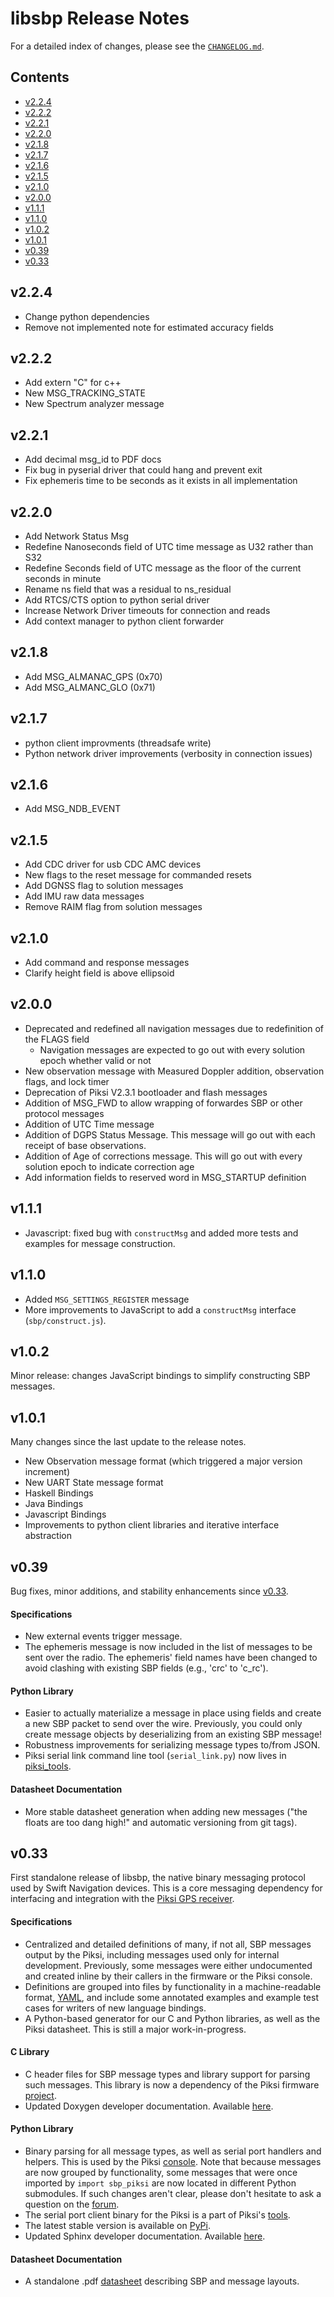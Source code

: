 libsbp Release Notes
============================

For a detailed index of changes, please see the
[`CHANGELOG.md`](CHANGELOG).

Contents
--------
 * [v2.2.4](#v2.2.4)
 * [v2.2.2](#v2.2.2)
 * [v2.2.1](#v2.2.1)
 * [v2.2.0](#v2.2.0)
 * [v2.1.8](#v2.1.8)
 * [v2.1.7](#v2.1.7)
 * [v2.1.6](#v2.1.6)
 * [v2.1.5](#v2.1.5)
 * [v2.1.0](#v2.1.0)
 * [v2.0.0](#v2.0.0)
 * [v1.1.1](#v1.1.1)
 * [v1.1.0](#v1.1.0)
 * [v1.0.2](#v1.0.2)
 * [v1.0.1](#v1.0.1)
 * [v0.39](#v0.39)
 * [v0.33](#v0.33)

v2.2.4 <a name="v2.2.4">
--------------------------
* Change python dependencies
* Remove not implemented note for estimated accuracy fields

v2.2.2 <a name="v2.2.2">
--------------------------
* Add extern "C" for c++
* New MSG_TRACKING_STATE
* New Spectrum analyzer message

v2.2.1 <a name="v2.2.1">
--------------------------
* Add decimal msg_id to PDF docs
* Fix bug in pyserial driver that could hang and prevent exit
* Fix ephemeris time to be seconds as it exists in all implementation

v2.2.0 <a name="v2.2.0">
--------------------------
* Add Network Status Msg
* Redefine Nanoseconds field of UTC time message as U32 rather than S32
* Redefine Seconds field of UTC message as the floor of the current seconds in minute
* Rename ns field that was a residual to ns_residual
* Add RTCS/CTS option to python serial driver
* Increase Network Driver timeouts for connection and reads
* Add context manager to python client forwarder

v2.1.8 <a name="v2.1.8">
--------------------------
* Add MSG_ALMANAC_GPS (0x70)
* Add MSG_ALMANC_GLO (0x71)

v2.1.7 <a name="v2.1.7">
--------------------------
* python client improvments (threadsafe write)
* Python network driver improvements (verbosity in connection issues)

v2.1.6 <a name="v2.1.6">
--------------------------
* Add MSG_NDB_EVENT

v2.1.5 <a name="v2.1.5">
--------------------------
* Add CDC driver for usb CDC AMC devices
* New flags to the reset message for commanded resets
* Add DGNSS flag to solution messages
* Add IMU raw data messages
* Remove RAIM flag from solution messages

v2.1.0 <a name="v2.1.0">
--------------------------
* Add command and response messages
* Clarify height field is above ellipsoid

v2.0.0 <a name="v2.0.0">
--------------------------
* Deprecated and redefined all navigation messages due to redefinition of the FLAGS field
  * Navigation messages are expected to go out with every solution epoch whether valid or not
* New observation message with Measured Doppler addition, observation flags,  and lock timer
* Deprecation of Piksi V2.3.1 bootloader and flash messages
* Addition of MSG_FWD to allow wrapping of forwardes SBP or other protocol messages
* Addition of UTC Time message
* Addition of DGPS Status Message.  This message will go out with each receipt of base observations.
* Addition of Age of corrections message.  This will go out with every solution epoch to indicate correction age
* Add information fields to reserved word in  MSG_STARTUP definition

v1.1.1 <a name="v1.1.1"></a>
--------------------------
* Javascript: fixed bug with `constructMsg` and added more tests and examples for message construction.

v1.1.0 <a name="v1.1.0"></a>
--------------------------
* Added `MSG_SETTINGS_REGISTER` message
* More improvements to JavaScript to add a `constructMsg` interface (`sbp/construct.js`).

v1.0.2 <a name="v1.0.2"></a>
--------------------------
Minor release: changes JavaScript bindings to simplify constructing
SBP messages.

v1.0.1 <a name="v1.01"></a>
--------------------------
Many changes since the last update to the release notes.  
- New Observation message format (which triggered a major version 
  increment)
- New UART State message format
- Haskell Bindings
- Java Bindings
- Javascript Bindings
- Improvements to python client libraries and iterative interface
  abstraction

v0.39 <a name="v0.39"></a>
--------------------------

Bug fixes, minor additions, and stability enhancements since
[v0.33](#v0.33).

#### Specifications

- New external events trigger message.
- The ephemeris message is now included in the list of messages to be
  sent over the radio. The ephemeris' field names have been changed to
  avoid clashing with existing SBP fields (e.g., 'crc' to 'c_rc').

#### Python Library

- Easier to actually materialize a message in place using fields and
  create a new SBP packet to send over the wire. Previously, you
  could only create message objects by deserializing from an existing
  SBP message!
- Robustness improvements for serializing message types to/from JSON.
- Piksi serial link command line tool (`serial_link.py`) now lives in
  [piksi_tools](https://github.com/swift-nav/piksi_tools/).

#### Datasheet Documentation

- More stable datasheet generation when adding new messages ("the
  floats are too dang high!" and automatic versioning from git tags).

v0.33 <a name="v0.33"></a>
--------------------------

First standalone release of libsbp, the native binary messaging
protocol used by Swift Navigation devices. This is a core messaging
dependency for interfacing and integration with the
[Piksi GPS receiver](http://www.swiftnav.com/piksi.html).

#### Specifications

- Centralized and detailed definitions of many, if not all, SBP
  messages output by the Piksi, including messages used only for
  internal development. Previously, some messages were either
  undocumented and created inline by their callers in the firmware or
  the Piksi console.
- Definitions are grouped into files by functionality in a
  machine-readable format, [YAML](http://en.wikipedia.org/wiki/YAML),
  and include some annotated examples and example test cases for
  writers of new language bindings.
- A Python-based generator for our C and Python libraries, as well as
  the Piksi datasheet. This is still a major work-in-progress.

#### C Library

- C header files for SBP message types and library support for parsing
  such messages. This library is now a dependency of the Piksi
  firmware [project](https://github.com/swift-nav/piksi_firmware/).
- Updated Doxygen developer documentation. Available
  [here](https://swift-nav.github.io/libsbp/c/build/docs/html/).

#### Python Library

- Binary parsing for all message types, as well as serial port
  handlers and helpers. This is used by the Piksi
  [console](https://github.com/swift-nav/piksi_tools). Note that
  because messages are now grouped by functionality, some messages
  that were once imported by `import sbp_piksi` are now located in
  different Python submodules. If such changes aren't clear, please
  don't hesitate to ask a question on the
  [forum](https://groups.google.com/forum/#!forum/swiftnav-discuss).
- The serial port client binary for the Piksi is a part of Piksi's
  [tools](https://github.com/swift-nav/piksi_tools).
- The latest stable version is available on
  [PyPi](https://pypi.python.org/pypi/sbp).
- Updated Sphinx developer documentation. Available
  [here](https://swift-nav.github.io/libsbp/python/docs/build/html/).

#### Datasheet Documentation

- A standalone .pdf
  [datasheet](https://github.com/swift-nav/libsbp/raw/v0.33/docs/sbp.pdf)
  describing SBP and message layouts.
